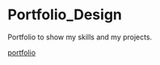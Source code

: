 # Portfolio_Design
Portfolio to show my skills and my projects.

[portfolio](https://ownportfolio-try.netlify.app/)
